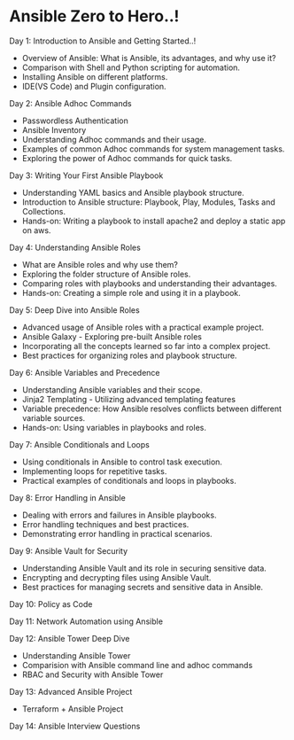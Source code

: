 # Ansible Zero to Hero..!

Day 1: Introduction to Ansible and Getting Started..!

- Overview of Ansible: What is Ansible, its advantages, and why use it?
- Comparison with Shell and Python scripting for automation.
- Installing Ansible on different platforms.
- IDE(VS Code) and Plugin configuration.

Day 2: Ansible Adhoc Commands

- Passwordless Authentication
- Ansible Inventory 
- Understanding Adhoc commands and their usage.
- Examples of common Adhoc commands for system management tasks.
- Exploring the power of Adhoc commands for quick tasks.

Day 3: Writing Your First Ansible Playbook

- Understanding YAML basics and Ansible playbook structure.
- Introduction to Ansible structure: Playbook, Play, Modules, Tasks and Collections.
- Hands-on: Writing a playbook to install apache2 and deploy a static app on aws.

Day 4: Understanding Ansible Roles

- What are Ansible roles and why use them?
- Exploring the folder structure of Ansible roles.
- Comparing roles with playbooks and understanding their advantages.
- Hands-on: Creating a simple role and using it in a playbook.

Day 5: Deep Dive into Ansible Roles

- Advanced usage of Ansible roles with a practical example project.
- Ansible Galaxy - Exploring pre-built Ansible roles
- Incorporating all the concepts learned so far into a complex project.
- Best practices for organizing roles and playbook structure.

Day 6: Ansible Variables and Precedence

- Understanding Ansible variables and their scope.
- Jinja2 Templating - Utilizing advanced templating features
- Variable precedence: How Ansible resolves conflicts between different variable sources.
- Hands-on: Using variables in playbooks and roles.

Day 7: Ansible Conditionals and Loops

- Using conditionals in Ansible to control task execution.
- Implementing loops for repetitive tasks.
- Practical examples of conditionals and loops in playbooks.

Day 8: Error Handling in Ansible

- Dealing with errors and failures in Ansible playbooks.
- Error handling techniques and best practices.
- Demonstrating error handling in practical scenarios.

Day 9: Ansible Vault for Security

- Understanding Ansible Vault and its role in securing sensitive data.
- Encrypting and decrypting files using Ansible Vault.
- Best practices for managing secrets and sensitive data in Ansible.

Day 10: Policy as Code

Day 11: Network Automation using Ansible

Day 12: Ansible Tower Deep Dive

- Understanding Ansible Tower
- Comparision with Ansible command line and adhoc commands
- RBAC and Security with Ansible Tower

Day 13: Advanced Ansible Project

- Terraform + Ansible Project

Day 14: Ansible Interview Questions

